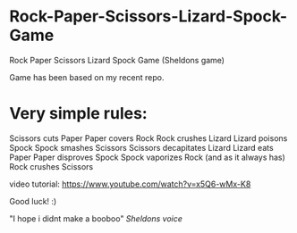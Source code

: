 # Rock-Paper-Scissors-Lizard-Spock-Game
Rock Paper Scissors Lizard Spock Game (Sheldons game)

Game has been based on my recent repo.

# Very simple rules:
Scissors cuts Paper
Paper covers Rock
Rock crushes Lizard
Lizard poisons Spock
Spock smashes Scissors
Scissors decapitates Lizard
Lizard eats Paper
Paper disproves Spock
Spock vaporizes Rock
(and as it always has) Rock crushes Scissors

video tutorial: https://www.youtube.com/watch?v=x5Q6-wMx-K8

Good luck! :) 

"I hope i didnt make a booboo" *Sheldons voice*

